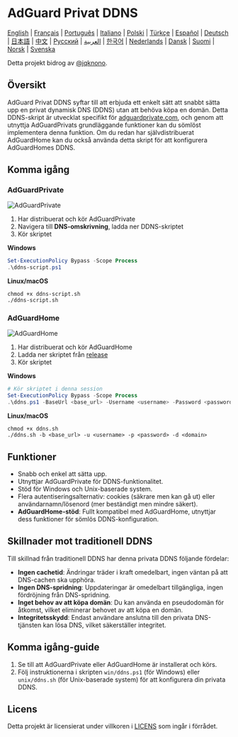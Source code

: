# AdGuard Privat DDNS

[English](readme.md) | [Français](readme.fr.md) | [Português](readme.pt.md) | [Italiano](readme.it.md) | [Polski](readme.pl.md) | [Türkçe](readme.tr.md) | [Español](readme.es.md) | [Deutsch](readme.de.md) | [日本語](readme.ja.md) | [中文](readme.zh.md) | [Русский](readme.ru.md) | [العربية](readme.ar.md) | [한국어](readme.ko.md) | [Nederlands](readme.nl.md) | [Dansk](readme.da.md) | [Suomi](readme.fi.md) | [Norsk](readme.no.md) | [Svenska](readme.sv.md)

Detta projekt bidrog av [@jqknono](https://github.com/jqknono).

## Översikt

AdGuard Privat DDNS syftar till att erbjuda ett enkelt sätt att snabbt sätta upp en privat dynamisk DNS (DDNS) utan att behöva köpa en domän.
Detta DDNS-skript är utvecklat specifikt för [adguardprivate.com](https://adguardprivate.com), och genom att utnyttja AdGuardPrivats grundläggande funktioner kan du sömlöst implementera denna funktion.
Om du redan har självdistribuerat AdGuardHome kan du också använda detta skript för att konfigurera AdGuardHomes DDNS.

## Komma igång

### AdGuardPrivate

![AdGuardPrivate](./assets/adguardprivate.webp)

1. Har distribuerat och kör AdGuardPrivate
2. Navigera till **DNS-omskrivning**, ladda ner DDNS-skriptet
3. Kör skriptet

**Windows**

```powershell
Set-ExecutionPolicy Bypass -Scope Process
.\ddns-script.ps1
```

**Linux/macOS**

```shell
chmod +x ddns-script.sh
./ddns-script.sh
```

### AdGuardHome

![AdGuardHome](./assets/adguardhome.webp)

1. Har distribuerat och kör AdGuardHome
2. Ladda ner skriptet från [release](https://github.com/AdGuardPrivate/adguardprivate-ddns/releases)
3. Kör skriptet

**Windows**

```powershell
# Kör skriptet i denna session
Set-ExecutionPolicy Bypass -Scope Process
.\ddns.ps1 -BaseUrl <base_url> -Username <username> -Password <password> -Domain <domain>
```

**Linux/macOS**

```shell
chmod +x ddns.sh
./ddns.sh -b <base_url> -u <username> -p <password> -d <domain>
```

## Funktioner

- Snabb och enkel att sätta upp.
- Utnyttjar AdGuardPrivate för DDNS-funktionalitet.
- Stöd för Windows och Unix-baserade system.
- Flera autentiseringsalternativ: cookies (säkrare men kan gå ut) eller användarnamn/lösenord (mer beständigt men mindre säkert).
- **AdGuardHome-stöd**: Fullt kompatibel med AdGuardHome, utnyttjar dess funktioner för sömlös DDNS-konfiguration.

## Skillnader mot traditionell DDNS

Till skillnad från traditionell DDNS har denna privata DDNS följande fördelar:

- **Ingen cachetid**: Ändringar träder i kraft omedelbart, ingen väntan på att DNS-cachen ska upphöra.
- **Ingen DNS-spridning**: Uppdateringar är omedelbart tillgängliga, ingen fördröjning från DNS-spridning.
- **Inget behov av att köpa domän**: Du kan använda en pseudodomän för åtkomst, vilket eliminerar behovet av att köpa en domän.
- **Integritetsskydd**: Endast användare anslutna till den privata DNS-tjänsten kan lösa DNS, vilket säkerställer integritet.

## Komma igång-guide

1. Se till att AdGuardPrivate eller AdGuardHome är installerat och körs.
2. Följ instruktionerna i skripten `win/ddns.ps1` (för Windows) eller `unix/ddns.sh` (för Unix-baserade system) för att konfigurera din privata DDNS.

## Licens

Detta projekt är licensierat under villkoren i [LICENS](LICENSE) som ingår i förrådet.